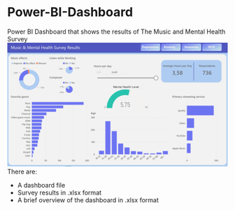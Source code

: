 # Power-BI-Dashboard
Power BI Dashboard that shows the results of The Music and Mental Health Survey
![Page1](https://github.com/Andrii-Klipailo/Power-BI-Dashboard/blob/main/screenshots/screenshot_1.png)
There are:
- A dashboard file
- Survey results in .xlsx format
- A brief overview of the dashboard in .xlsx format
